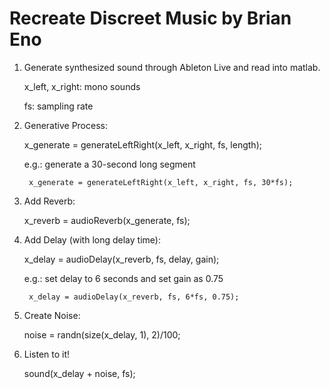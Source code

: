 # Recreate Discreet Music by Brian Eno

1. Generate synthesized sound through Ableton Live and read into matlab.
	
	x_left, x_right: mono sounds
	
	fs: sampling rate

2. Generative Process:
	
	x_generate = generateLeftRight(x_left, x_right, fs, length);
	
	e.g.: generate a 30-second long segment
		
		x_generate = generateLeftRight(x_left, x_right, fs, 30*fs);

3. Add Reverb:
	
	x_reverb = audioReverb(x_generate, fs);

4. Add Delay (with long delay time):
	
	x_delay = audioDelay(x_reverb, fs, delay, gain);
	
	e.g.: set delay to 6 seconds and set gain as 0.75
		
		x_delay = audioDelay(x_reverb, fs, 6*fs, 0.75);
		
5. Create Noise:
	
	noise = randn(size(x_delay, 1), 2)/100;

6. Listen to it!
	
	sound(x_delay + noise, fs);
